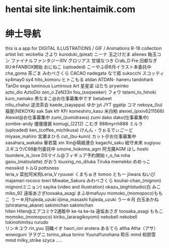 # hentai   site link:hentaimik.com 
# 绅士导航
this is a app for DIGITAL ILLUSTRATIONS / GIF / Animations R-18 collection
artist list:
wickellia 
さより
kuroduki_(pieat) 
ニーナ
玉之けだま 
allenes
飴玉コン
ファイナルファンタジーXIV 
グロリアス 
甘城なつき 
Crab_D 
Fre 
旧都なぎ 
6U☆FANBOX開始 
おにねこ (uploaded) 
こーやふ@8月イラスト本委託中 
cha_goma 茶ごま
みわべさくら 
CACAO 
nadegata なで肩 
sukocchi スコッティ
sy4may0 sy4 
hito_komoru ヒトこもる 
atdan ATDAN- 
haneru 
tandohark TanDo 
exga
luminous Luminous Art 
星星梁
はたち
prywinko  
azto_dio AztoDio 
zen_o  ZeN33n 
fou_(ssqseeker) フォウ 
tatami_to_hinoki 
kuro_namako 黒なまこ@お仕事募集中です
betabeet  
niliu_chahui 逆流茶会
kaede_(sayappa) ゆか 
jyt JYT 
ggatip コマ
nekoya_(liu) 猫屋(NEKOYA) 
sak Sak 
kfr KFr
komeshiro_kasu 米白粕 
alexiel_(pixiv6211566) Alexiel@お仕事募集中
zumi_(zumidraws) zumi 
dako dako(仕事募集中) 
zombie-andy 僵僵僵酱 
komugi_(2212) こむぎ
888myrrh888 ミルラ (uploaded)
ken_(coffee_michikusa) けんん・ゔぉるでぃごーど 
miyase_mahiro 宮瀬まひろ 
cut_(bu-kunn) カット＠お仕事募集中
sasahara_wakaba 華若葉 
xin Xin@萌姫連合
kagachi_saku 絵守未來 
sugiyuu  スギユウ/C98新刊委託中 
omone_hokoma_agm 阿戈魔AGM 
ほし hoshi 
tsundere_is_love DSマイル@フィギュア予約開始 
r_o_ha roha 
gaou_(matsulatte) がおう 
touxing_no_diluka Tiruka
memekko めめっこ 
messikid トルQ 
pottsness  
leria_v 菜批阿米狗Leria_V 
ryuusei くまちゅき
tomoo ともー
jiiwara ねいび 
majamari 
rococo toeri 
Miwabe_Sakura みわべさくら
kouhai-chan_(mignon) mignon(ミニョン) 
sayika (video and illustration) 
okazu_(eightstudio)白 
みこ miko_92 
遠坂あさぎtoosaka_asagi
まふゆmafuyu 
momoko_(momopoco)ももこ 
うー☆月fujieda_uzuki
iijima_masashi
fujieda_uzuki  うー☆月
白玉あかね (shiratama_akane) 
sakimichan sakimichan  
hiten Hiten@エアコミケ2通販中 
ke-ta ke-ta 
遠坂あさぎ toosaka_asagi 
ももこ momoko_(momopoco) 
kiriko_(araragikoyomi) 
nekobell nekobell
tokinohimitsu 
rurudo  
リン☆ユウ rin_yuu 
羽織イオ haori_iori 
arutera あるてら
altha Atha（アサ）
wowoguni ヲヲグニ
torino_akua torino
YuunaYunohana 
聆乐 mmd 
和颐雪 mmd 
milky_strike 
szyca 
.....





